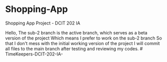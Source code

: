# Shopping-App
Shopping App Project - DCIT 202 IA

Hello,
The sub-2 branch is the active branch, which serves as a beta version of the project
Which means I prefer to work on the sub-2 branch
So that I don't mess with the initial working version of the project
I will commit all files to the main branch after testing and reviewing my codes.
#   T i m e K e e p e r s - D C I T - 2 0 2 - I A -  
 